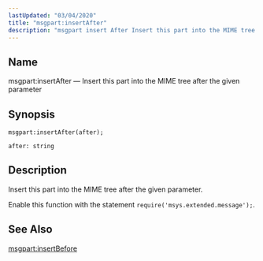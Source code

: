 ```yaml
---
lastUpdated: "03/04/2020"
title: "msgpart:insertAfter"
description: "msgpart insert After Insert this part into the MIME tree after the given parameter msgpart insert After after Insert this part into the MIME tree after the given parameter Enable this function with the statement require msys extended message msgpart insert Before..."
---
```


<a name="lua.ref.msgpart_insertAfter"></a> 
## Name

msgpart:insertAfter — Insert this part into the MIME tree after the given parameter

<a name="idp25776656"></a> 
## Synopsis

`msgpart:insertAfter(after);`

`after: string`<a name="idp25779296"></a> 
## Description

Insert this part into the MIME tree after the given parameter.

Enable this function with the statement `require('msys.extended.message');`.

<a name="idp25781888"></a> 
## See Also

[msgpart:insertBefore](/momentum/3/3-reference/3-reference-lua-ref-msgpart-insert-before)